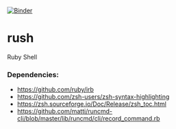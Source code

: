 [![Binder](https://mybinder.org/badge_logo.svg)](https://mybinder.org/v2/gh/Ifiht/rush/HEAD?urlpath=lab)

# rush
Ruby Shell

### Dependencies:

- https://github.com/ruby/irb
- https://github.com/zsh-users/zsh-syntax-highlighting
- https://zsh.sourceforge.io/Doc/Release/zsh_toc.html
- https://github.com/matti/runcmd-cli/blob/master/lib/runcmd/cli/record_command.rb

